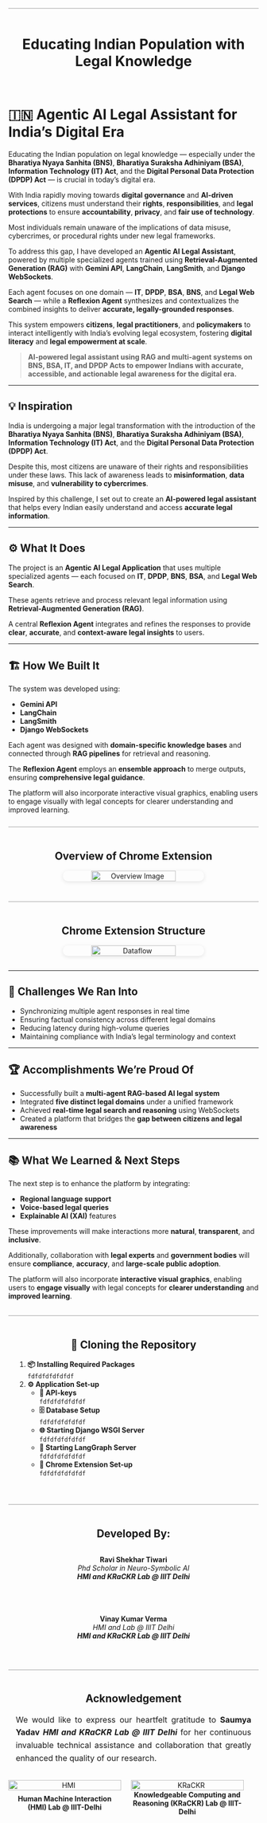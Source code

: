 
<div style="border-top:2px solid #ccc; padding:15px; text-align:center; margin-top:25px;">
  <h1>Educating Indian Population with Legal Knowledge</h1>
</div>

# 🇮🇳 Agentic AI Legal Assistant for India’s Digital Era

Educating the Indian population on legal knowledge — especially under the **Bharatiya Nyaya Sanhita (BNS)**, **Bharatiya Suraksha Adhiniyam (BSA)**, **Information Technology (IT) Act**, and the **Digital Personal Data Protection (DPDP) Act** — is crucial in today’s digital era.  

With India rapidly moving towards **digital governance** and **AI-driven services**, citizens must understand their **rights**, **responsibilities**, and **legal protections** to ensure **accountability**, **privacy**, and **fair use of technology**.  

Most individuals remain unaware of the implications of data misuse, cybercrimes, or procedural rights under new legal frameworks.  

To address this gap, I have developed an **Agentic AI Legal Assistant**, powered by multiple specialized agents trained using **Retrieval-Augmented Generation (RAG)** with **Gemini API**, **LangChain**, **LangSmith**, and **Django WebSockets**.  

Each agent focuses on one domain — **IT**, **DPDP**, **BSA**, **BNS**, and **Legal Web Search** — while a **Reflexion Agent** synthesizes and contextualizes the combined insights to deliver **accurate, legally-grounded responses**.  

This system empowers **citizens**, **legal practitioners**, and **policymakers** to interact intelligently with India’s evolving legal ecosystem, fostering **digital literacy** and **legal empowerment at scale**.

> **AI-powered legal assistant using RAG and multi-agent systems on BNS, BSA, IT, and DPDP Acts to empower Indians with accurate, accessible, and actionable legal awareness for the digital era.**

---

## 💡 Inspiration

India is undergoing a major legal transformation with the introduction of the **Bharatiya Nyaya Sanhita (BNS)**, **Bharatiya Suraksha Adhiniyam (BSA)**, **Information Technology (IT) Act**, and the **Digital Personal Data Protection (DPDP) Act**.  

Despite this, most citizens are unaware of their rights and responsibilities under these laws. This lack of awareness leads to **misinformation**, **data misuse**, and **vulnerability to cybercrimes**.  

Inspired by this challenge, I set out to create an **AI-powered legal assistant** that helps every Indian easily understand and access **accurate legal information**.

---

## ⚙️ What It Does

The project is an **Agentic AI Legal Application** that uses multiple specialized agents — each focused on **IT**, **DPDP**, **BNS**, **BSA**, and **Legal Web Search**.  

These agents retrieve and process relevant legal information using **Retrieval-Augmented Generation (RAG)**.  

A central **Reflexion Agent** integrates and refines the responses to provide **clear**, **accurate**, and **context-aware legal insights** to users.

---

## 🏗️ How We Built It

The system was developed using:  
- **Gemini API**  
- **LangChain**  
- **LangSmith**  
- **Django WebSockets**

Each agent was designed with **domain-specific knowledge bases** and connected through **RAG pipelines** for retrieval and reasoning.  

The **Reflexion Agent** employs an **ensemble approach** to merge outputs, ensuring **comprehensive legal guidance**.

The platform will also incorporate interactive visual graphics, enabling users to engage visually with legal concepts for clearer understanding and improved learning.

<div style="border-top:2px solid #ccc; padding:15px; text-align:center; margin-top:25px;">
  <h2>Overview of Chrome Extension</h2>
  <div style="display:flex; justify-content:center; align-items:center; margin-top:10px;">
    <img src="./media/Google-hackathon-animated.gif" alt="Overview Image" style="width:60%; max-width:600px; border-radius:10px; box-shadow:0 2px 8px rgba(0,0,0,0.1);">
  </div>
</div>

<div style="border-top:2px solid #ccc; padding:15px; text-align:center; margin-top:25px;">
  <h2>Chrome Extension Structure</h2>
  <div style="display:flex; justify-content:center; align-items:center; margin-top:10px;">
    <img src="./media/Google-hackathon-Flow.png" alt="Dataflow" style="width:60%; max-width:600px; border-radius:10px; box-shadow:0 2px 8px rgba(0,0,0,0.1);">
  </div>
</div>

---

## 🚧 Challenges We Ran Into

- Synchronizing multiple agent responses in real time  
- Ensuring factual consistency across different legal domains  
- Reducing latency during high-volume queries  
- Maintaining compliance with India’s legal terminology and context  

---

## 🏆 Accomplishments We’re Proud Of

- Successfully built a **multi-agent RAG-based AI legal system**  
- Integrated **five distinct legal domains** under a unified framework  
- Achieved **real-time legal search and reasoning** using WebSockets  
- Created a platform that bridges the **gap between citizens and legal awareness**  

---

## 📚 What We Learned & Next Steps

The next step is to enhance the platform by integrating:  
- **Regional language support**  
- **Voice-based legal queries**  
- **Explainable AI (XAI)** features  

These improvements will make interactions more **natural**, **transparent**, and **inclusive**.  

Additionally, collaboration with **legal experts** and **government bodies** will ensure **compliance**, **accuracy**, and **large-scale public adoption**.  

The platform will also incorporate **interactive visual graphics**, enabling users to **engage visually** with legal concepts for **clearer understanding** and **improved learning**.



<div style="border-top:2px solid #ccc; padding:15px; margin-top:30px;">
  <h2 style="text-align:center;">🚀 Cloning the Repository</h2>
  <ol style="text-align:left;">
    <li>
      <strong>📦 Installing Required Packages</strong><br>
      <code>fdfdfdfdfdfdf</code>
    </li>
    <li>
      <strong>⚙️ Application Set-up</strong>
      <ul>
        <li>
          <strong>🔑 API-keys</strong><br>
          <code>fdfdfdfdfdfdf</code>
        </li>
        <li>
          <strong>🗄️ Database Setup</strong><br>
          <code>fdfdfdfdfdfdf</code>
        </li>
        <li>
          <strong>🌐 Starting Django WSGI Server</strong><br>
          <code>fdfdfdfdfdfdf</code>
        </li>
        <li>
          <strong>🧠 Starting LangGraph Server</strong><br>
          <code>fdfdfdfdfdfdf</code>
        </li>
        <li>
          <strong>🧩 Chrome Extension Set-up</strong><br>
          <code>fdfdfdfdfdfdf</code>
        </li>
      </ul>
    </li>
  </ol>
</div>




<div style="border-top:2px solid #ccc; padding:15px; text-align:center; margin-top:25px;">
  <h2>Developed By:</h2>
  <div style="display:flex; justify-content:center; gap:40px; flex-wrap:wrap; margin-top:10px;">
    <div style="width:45%; min-width:250px;">
      <p>
        <strong>Ravi Shekhar Tiwari</strong><br>
        <i>Phd Scholar in Neuro-Symbolic AI</i><br>
        <i><strong>HMI and KRaCKR Lab @ IIIT Delhi</strong></i>
      </p>
    </div>
    <div style="width:45%; min-width:250px;">
      <p>
        <strong>Vinay Kumar Verma</strong><br>
        <i>HMI and Lab @ IIIT Delhi</i><br>
        <i><strong>HMI and KRaCKR Lab @ IIIT Delhi</strong></i>
      </p>
    </div>
  </div>
</div>




<div style="border-top:2px solid #ccc; padding:15px; margin-top:30px;">
  <h2 style="text-align:center;">Acknowledgement</h2>
  <p style="text-align:justify; font-size:16px; line-height:1.6;">
    We would like to express our heartfelt gratitude to  
    <strong>Saumya Yadav</strong> <i><strong>HMI and KRaCKR Lab @ IIIT Delhi</strong></i> for her continuous invaluable technical assistance and collaboration that greatly enhanced the quality of our research. 
  </p>
</div>
  


<div style="display:flex; gap:20px; align-items:flex-start;">
  <figure style="margin:0; text-align:center; width:45%;">
    <img src="./media/hmi.png" alt="HMI" style="width:100%; padding-bottom:8px;">
    <figcaption><b>Human Machine Interaction (HMI) Lab @ IIIT-Delhi</b></figcaption>
  </figure>
  <figure style="margin:0; text-align:center; width:45%;">
    <img src="./media/Krackr.png" alt="KRaCKR" style="width:100%;height:90% padding-bottom:8px;">
    <figcaption><b>Knowledgeable Computing and Reasoning (KRaCKR) Lab @ IIIT-Delhi</b>
  </figure>
</div>
